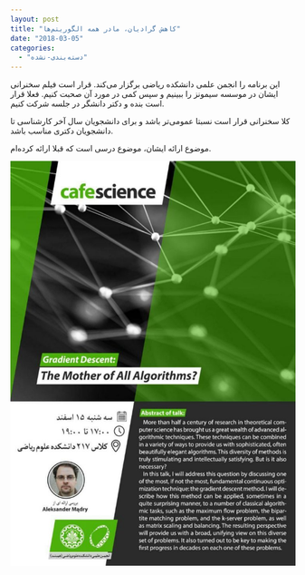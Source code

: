 ```yaml
---
layout: post
title: "کاهش گرادیان، مادر همه الگوریتم‌ها"
date: "2018-03-05"
categories: 
  - "دسته‌بندی-نشده"
---
```


این برنامه را انجمن علمی دانشکده ریاضی برگزار می‌کند. قرار است فیلم سخنرانی ایشان در موسسه سیمونز را ببینیم و سپس کمی در مورد آن صحبت کنیم. فعلا قرار است بنده و دکتر دانشگر در جلسه شرکت کنیم.

کلا سخنرانی قرار است نسبتا عمومی‌تر باشد و برای دانشجویان سال آخر کارشناسی تا دانشجویان دکتری مناسب باشد.

موضوع ارائه ایشان، موضوع درسی است که قبلا ارائه کرده‌ام.

![](assets/images/96-madry-presentation-723x1024.jpg)
